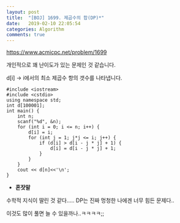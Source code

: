 ```yaml
---
layout: post
title:  "[BOJ] 1699. 제곱수의 합(DP)*"
date:   2019-02-10 22:05:54
categories: Algorithm
comments: true
---
```


https://www.acmicpc.net/problem/1699

개인적으로 꽤 난이도가 있는 문제인 것 같습니다.

d[i] -> i에서의 최소 제곱수 항의 갯수를 나타냅니다.    





~~~
#include <iostream>
#include <cstdio>
using namespace std;
int d[100001];
int main() {
	int n;
	scanf("%d", &n);
	for (int i = 0; i <= n; i++) {
		d[i] = i;
		for (int j = 1; j*j <= i; j++) {
			if (d[i] > d[i - j * j] + 1) {
				d[i] = d[i - j * j] + 1;
			}
		}
	}
	cout << d[n]<<'\n';
}
~~~

- **혼잣말**

수학적 지식이 딸린 것 같다..... DP는 진짜 멍청한 나에겐 너무 힘든 문제다..

이것도 많이 풀면 늘 수 있을까나..ㅋㅋㅋㅋ;;


